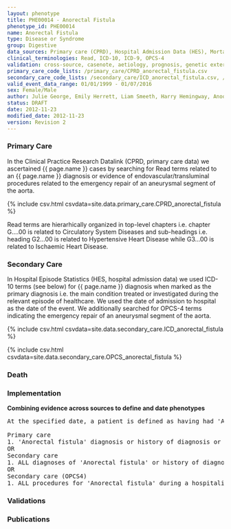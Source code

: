 ```yaml
---
layout: phenotype
title: PHE00014 - Anorectal Fistula
phenotype_id: PHE00014
name: Anorectal Fistula
type: Disease or Syndrome
group: Digestive
data_sources: Primary care (CPRD), Hospital Admission Data (HES), Mortality Data (ONS)
clinical_terminologies: Read, ICD-10, ICD-9, OPCS-4
validation: cross-source, casenote, aetiology, prognosis, genetic external
primary_care_code_lists: /primary_care/CPRD_anorectal_fistula.csv
secondary_care_code_lists: /secondary_care/ICD_anorectal_fistula.csv, /secondary_care/OPCS_anorectal_fistula.csv
valid_event_data_range: 01/01/1999 - 01/07/2016
sex: Female/Male
author: Julie George, Emily Herrett, Liam Smeeth, Harry Hemingway, Anoop Shah, Spiros Denaxas
status: DRAFT
date: 2012-11-23
modified_date: 2012-11-23
version: Revision 2
---
```


### Primary Care

In the Clinical Practice Research Datalink (CPRD, primary care data) we ascertained {{ page.name }} cases by searching for Read terms related to an {{ page.name }} diagnosis or evidence of endovascular/transluminal procedures related to the emergency repair of an aneurysmal segment of the aorta.

{% include csv.html csvdata=site.data.primary_care.CPRD_anorectal_fistula %}

Read terms are hierarhically organized in top-level chapters i.e. chapter G....00 is related to Circulatory System Diseases and sub-headings i.e. heading G2...00 is related to Hypertensive Heart Disease while G3...00 is related to Ischaemic Heart Disease.

### Secondary Care

In Hospital Episode Statistics (HES, hospital admission data) we used ICD-10 terms (see below) for {{ page.name }} diagnosis when marked as the primary diagnosis i.e. the main condition treated or investigated during the relevant episode of healthcare. We used the date of admission to hospital as the date of the event. We additionally searched for OPCS-4 terms indicating the emergency repair of an aneurysmal segment of the aorta.

{% include csv.html csvdata=site.data.secondary_care.ICD_anorectal_fistula %}

{% include csv.html csvdata=site.data.secondary_care.OPCS_anorectal_fistula %}


### Death

### Implementation

**Combining evidence across sources to define and date phenotypes**

<pre>
At the specified date, a patient is defined as having had 'Anorectal fistula' IF they meet the criteria for any of the following on or before the specified date. The earliest date on which the individual meets any of the following criteria on or before the specified date is defined as the first event date:

Primary care
1. 'Anorectal fistula' diagnosis or history of diagnosis or procedure during a consultation 
OR
Secondary care
1. ALL diagnoses of 'Anorectal fistula' or history of diagnosis during a hospitalization
OR
Secondary care (OPCS4)
1. ALL procedures for 'Anorectal fistula' during a hospitalization
</pre>

### Validations

### Publications

